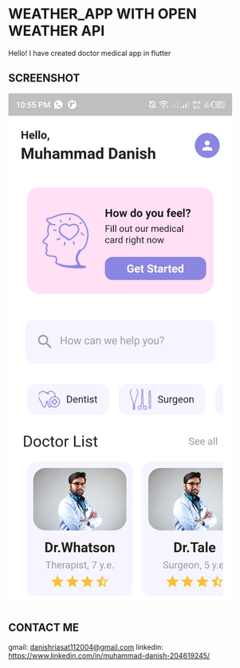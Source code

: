 # WEATHER_APP WITH OPEN WEATHER API
Hello! I have created doctor medical app in flutter



## SCREENSHOT

![App Screenshot](https://github.com/MuhammadDanish111/doctor_medical_app/blob/master/assets/images/33ede0eb-a95a-4b20-a18d-1de3d8d622f8.jpg?raw=true)


## CONTACT ME
gmail: danishriasat112004@gmail.com
linkedin: https://www.linkedin.com/in/muhammad-danish-204619245/
